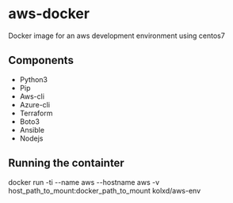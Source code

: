 # aws-docker
Docker image for an aws development environment using centos7

## Components
* Python3
* Pip
* Aws-cli
* Azure-cli
* Terraform
* Boto3
* Ansible
* Nodejs

## Running the containter
docker run -ti --name aws --hostname aws -v host_path_to_mount:docker_path_to_mount kolxd/aws-env
